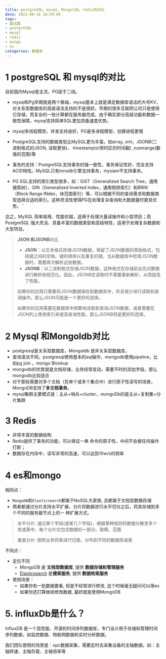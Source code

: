 ```yaml
---
title: postgreSQL、mysql、Mongoldb、redis的对比
date: 2022-08-16 16:59:09
tags: 
- 面试题
- postgreSQL
- mysql
- redis
- mongo
- es
categories: 数据库
---
```


# 1 postgreSQL 和 mysql的对比

目前国内Mysql是主流，PG屈于二线。

- mysql和Pg早期就是两个极端，mysql基本上就是满足数据库语法的大号KV，对关系型数据库的高级语法支持的不是很好。早期的很多互联网公司只是使用它存储，而复杂的一些计算都在服务器完成，由于确实部分高级功能和数据一致性保障，mysql支持简单SQL更加具备速度优势。
- mysql多线程模型，并发支持良好，PG是多进程模型，创建进程更慢
- PostgreSQL支持的数据类型比MySQL更为丰富。如array, xml，JSONB(二进制格式的JSON, 读取更快)， timestamptz(带时区的时间戳) ,numrange(数值的范围)等

- 事务的支持：PostgreSQL支持事务的强一致性，事务保证性好，完全支持ACID特性。MySQL只有innodb引擎支持事务，mysiam不支持事务。
- PG SQL支持的索引类型很多，如：GiST（Generalized Search Tree，通用搜索树）、GIN（Generalized Inverted Index，通用倒排索引）和BRIN（Block Range INdex，块范围索引）等，可以根据不同的查询需求和数据类型选择合适的索引。这种灵活性使得PG在处理复杂查询和大数据量时更具优势。``

总之，MySQL 简单易用、性能优越，适用于处理大量读操作和小型项目；而 PostgreSQL 强大灵活、具备丰富的数据类型和高级特性，适用于处理复杂数据和大型项目。



> **JSON 和JSONB**对比
>
> - **JSON**：以文本格式存储JSON数据，保留了JSON数据的原始格式，包括键之间的空格、键的顺序以及重复的键。当从数据库中检索JSON数据时，需要再次解析这些数据。
> - **JSONB**：以二进制格式存储JSON数据，这种格式在存储前会先对数据进行解析和规范化。因此，JSONB在读取时不需要重新解析，从而提高了性能。
>
> 如果你的应用只需要将JSON数据保存到数据库中，并且很少进行读取和查询操作，那么JSON可能是一个更好的选择。
>
> 如果你的应用需要在数据库中频繁地读取和查询JSON数据，或者需要在JSON列上使用索引来提高查询性能，那么JSONB将是更好的选择。

 # 2 Mysql 和Mongoldb对比

- postgresql是关系型数据库，Mongoldb 是非关系型数据库，
- 查询语法不同。postgresql使用基本的sql操作，mongodb使用pipeline，比如pg join ，mongo $lookup
- mongodb的优势就是文档存储，业务经常变动，需要不时的添加字段，那么mongodb比较适合
- 对于那些需要对多个文档（在单个或多个集合中）进行原子性读写的场景，MongoDB支持了**多文档事务**。
- mysql集群主要模式是：主从+哨兵+cluster，mongoDb的是主从+复制集+分片集群



# 3 Redis

- 非常丰富的数据结构
- Redis提供了事务的功能，可以保证一串 命令的原子性，中间不会被任何操作打断；
- 数据存在内存中，读写非常的高速，可以达到10w/s的频率

 

# 4 es和mongo

相同点：

- `MongoDB`和`Elasticsearch`都属于NoSQL大家族, 且都属于文档型数据存储
- 两者都通过分片支持水平扩展，分片将数据进行水平切分之后，将其存储到多个不同的服务器节点上的一 种扩展方式。

>  水平分片: 通过某个字段(或某几个字段)，根据某种规则将数据分散至多个库或表中，每个分片仅包含数据的一部分。取模，范围
>
>  垂直分片: 按照业务将表进行归类，分布到不同的数据库或表



不同点：

- 定位不同
  - MongoDB 是 **文档型数据库**, 提供 **数据存储和管理服务**
  - [Elasticsearch](https://so.csdn.net/so/search?q=Elasticsearch&spm=1001.2101.3001.7020) 是**搜索服务**, 提供 **数据检索服务**
- 使用场景：
  - 如果你有一批数据要看, 但是不经常进行修改, 这个时候毫无疑问可以用es
  - 如果你还打算继续修改数据, 最好就是使用MongoDB

# 5. influxDb是什么？

InfluxDB 是一个高性能、开源的时间序列数据库，专门设计用于存储和管理时间序列数据，如监控数据、物联网数据和实时分析数据。

我们团队使用的场景是：opc数据采集，需要定时去采集设备的主轴数据。如：主轴转速、主轴负载、主轴倍率等
